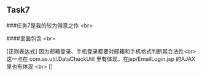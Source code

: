 ## Task7

###任务7是我的较为得意之作   \<br>

####里面包含 \<br>

[正则表达式] 因为邮箱登录、手机登录都要对邮箱和手机格式判断其合法性\<br>
这一点在 com.ss.util.DataCheckUtil 里有体现，在jsp/EmailLogin.jsp 的AJAX里也有体现
\<br>
[]
